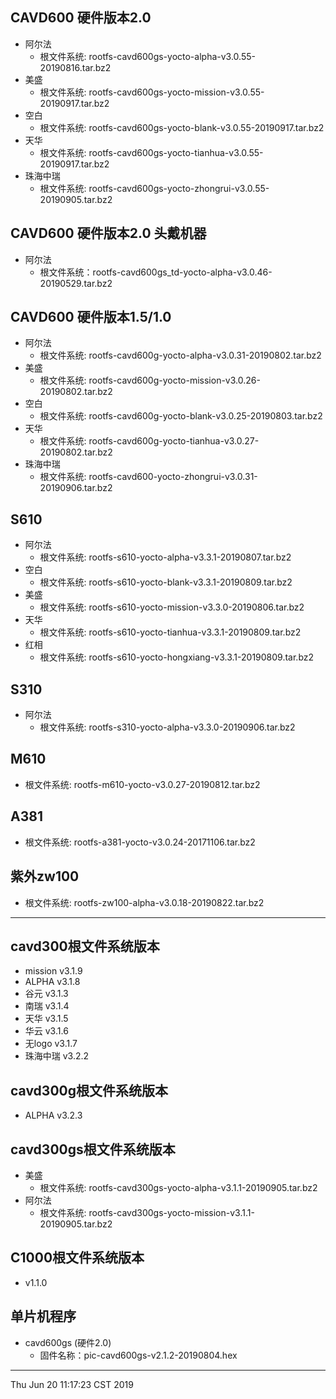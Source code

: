 ## CAVD600 硬件版本2.0
* 阿尔法
	* 根文件系统: rootfs-cavd600gs-yocto-alpha-v3.0.55-20190816.tar.bz2
* 美盛
	* 根文件系统: rootfs-cavd600gs-yocto-mission-v3.0.55-20190917.tar.bz2
* 空白
	* 根文件系统: rootfs-cavd600gs-yocto-blank-v3.0.55-20190917.tar.bz2
* 天华
	* 根文件系统: rootfs-cavd600gs-yocto-tianhua-v3.0.55-20190917.tar.bz2
* 珠海中瑞 
	* 根文件系统: rootfs-cavd600gs-yocto-zhongrui-v3.0.55-20190905.tar.bz2

## CAVD600 硬件版本2.0 头戴机器
* 阿尔法
	* 根文件系统：rootfs-cavd600gs_td-yocto-alpha-v3.0.46-20190529.tar.bz2

## CAVD600 硬件版本1.5/1.0
* 阿尔法
	* 根文件系统: rootfs-cavd600g-yocto-alpha-v3.0.31-20190802.tar.bz2
* 美盛
	* 根文件系统: rootfs-cavd600g-yocto-mission-v3.0.26-20190802.tar.bz2
* 空白
	* 根文件系统: rootfs-cavd600g-yocto-blank-v3.0.25-20190803.tar.bz2
* 天华
	* 根文件系统: rootfs-cavd600g-yocto-tianhua-v3.0.27-20190802.tar.bz2
* 珠海中瑞 
	* 根文件系统: rootfs-cavd600-yocto-zhongrui-v3.0.31-20190906.tar.bz2
## S610
* 阿尔法
	* 根文件系统: rootfs-s610-yocto-alpha-v3.3.1-20190807.tar.bz2
* 空白 
	* 根文件系统: rootfs-s610-yocto-blank-v3.3.1-20190809.tar.bz2
* 美盛
	* 根文件系统: rootfs-s610-yocto-mission-v3.3.0-20190806.tar.bz2
* 天华 
	* 根文件系统: rootfs-s610-yocto-tianhua-v3.3.1-20190809.tar.bz2
* 红相
	* 根文件系统: rootfs-s610-yocto-hongxiang-v3.3.1-20190809.tar.bz2

## S310
* 阿尔法
	* 根文件系统: rootfs-s310-yocto-alpha-v3.3.0-20190906.tar.bz2
	
## M610
* 根文件系统: rootfs-m610-yocto-v3.0.27-20190812.tar.bz2

## A381
* 根文件系统: rootfs-a381-yocto-v3.0.24-20171106.tar.bz2

## 紫外zw100
* 根文件系统: rootfs-zw100-alpha-v3.0.18-20190822.tar.bz2

--------------------------------------------------------------------------------
## cavd300根文件系统版本
  * mission		v3.1.9
  * ALPHA		v3.1.8
  * 谷元		v3.1.3
  * 南瑞		v3.1.4
  * 天华		v3.1.5
  * 华云		v3.1.6
  * 无logo		v3.1.7
  * 珠海中瑞	v3.2.2
  
## cavd300g根文件系统版本
  * ALPHA		v3.2.3
  
## cavd300gs根文件系统版本
  * 美盛
	  * 根文件系统: rootfs-cavd300gs-yocto-alpha-v3.1.1-20190905.tar.bz2
  * 阿尔法
	  * 根文件系统: rootfs-cavd300gs-yocto-mission-v3.1.1-20190905.tar.bz2
## C1000根文件系统版本
  * v1.1.0

## 单片机程序
  * cavd600gs (硬件2.0)
	  * 固件名称：pic-cavd600gs-v2.1.2-20190804.hex
--------------------------------------------------------------------------------
Thu Jun 20 11:17:23 CST 2019



